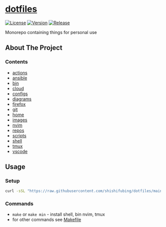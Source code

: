 # [dotfiles](https://github.com/shishifubing/dotfiles)

[![License](https://img.shields.io/github/license/shishifubing/dotfiles.svg)](https://github.com/shishifubing/dotfiles/blob/main/LICENSE)
[![Version](https://img.shields.io/github/v/release/shishifubing/dotfiles?label=version)](https://github.com/shishifubing/dotfiles/releases/latest)
[![Release](https://img.shields.io/github/actions/workflow/status/shishifubing/dotfiles/release.yml?branch=main&label=release&logo=github)](https://github.com/shishifubing/dotfiles/actions/workflows/release.yml)

Monorepo containing things for personal use

## About The Project

### Contents

- [actions](./actions)
- [ansible](./ansible)
- [bin](./bin)
- [cloud](./cloud)
- [configs](./configs)
- [diagrams](./diagrams)
- [firefox](./firefox)
- [git](./git)
- [home](./home)
- [images](./images)
- [nvim](./nvim)
- [repos](./repos)
- [scripts](./scripts)
- [shell](./shell)
- [tmux](./tmux)
- [vscode](./vscode)

## Usage

### Setup

```bash
curl -sSL "https://raw.githubusercontent.com/shishifubing/dotfiles/main/scripts/setup.sh" | bash
```

### Commands

- `make` or `make min` - install shell, bin nvim, tmux
- for other commands see [Makefile](./Makefile)
